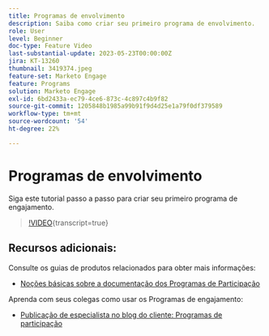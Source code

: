 ```yaml
---
title: Programas de envolvimento
description: Saiba como criar seu primeiro programa de envolvimento.
role: User
level: Beginner
doc-type: Feature Video
last-substantial-update: 2023-05-23T00:00:00Z
jira: KT-13260
thumbnail: 3419374.jpeg
feature-set: Marketo Engage
feature: Programs
solution: Marketo Engage
exl-id: 6bd2433a-ec79-4ce6-873c-4c897c4b9f82
source-git-commit: 1205848b1985a99b91f9d4d25e1a79f0df379589
workflow-type: tm+mt
source-wordcount: '54'
ht-degree: 22%

---
```


# Programas de envolvimento

Siga este tutorial passo a passo para criar seu primeiro programa de engajamento.

>[!VIDEO](https://video.tv.adobe.com/v/3419374/?learn=on){transcript=true}

## Recursos adicionais:

Consulte os guias de produtos relacionados para obter mais informações:
* [Noções básicas sobre a documentação dos Programas de Participação](https://experienceleague.adobe.com/docs/marketo/using/product-docs/email-marketing/drip-nurturing/creating-an-engagement-program/understanding-engagement-programs.html?lang=pt-BR)

Aprenda com seus colegas como usar os Programas de engajamento:
* [Publicação de especialista no blog do cliente: Programas de participação](https://nation.marketo.com/t5/product-blogs/marketo-success-series-engagement-programs/ba-p/301712)
